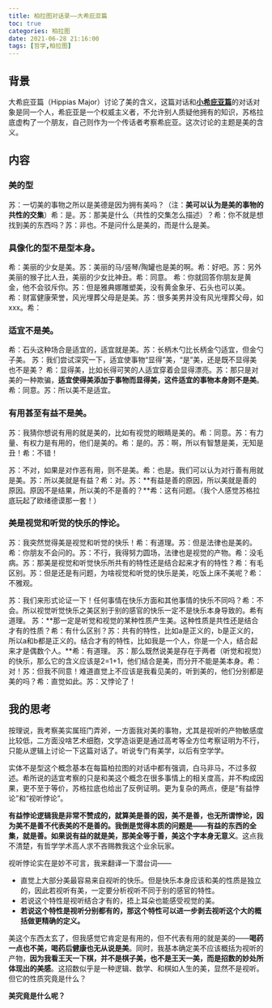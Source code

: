 ```yaml
---
title: 柏拉图对话录——大希庇亚篇
toc: true
categories: 柏拉图
date: 2021-06-28 21:16:00
tags: [哲学,柏拉图]
---
```


## 背景
大希庇亚篇（Hippias Major）讨论了美的含义，这篇对话和[**小希庇亚篇**](/2021/06/20/柏拉图/柏拉图对话录——小希庇亚篇/)的对话对象是同一个人，希庇亚是一个权威主义者，不允许别人质疑他拥有的知识，苏格拉底虚构了一个朋友，自己则作为一个传话者考察希庇亚。这次讨论的主题是美的含义。

## 内容
### 美的型
苏：一切美的事物之所以是美德是因为拥有美吗？（注：**美可以认为是美的事物的共性的交集**）希：是。苏：那美是什么（共性的交集怎么描述）？希：你不就是想找到美的东西吗？苏：非也。不是问什么是美的，而是什么是美。

### 具像化的型不是型本身。

希：美丽的少女是美。苏：美丽的马/竖琴/陶罐也是美的啊。希：好吧。苏：另外美丽的猴子比人丑，美丽的少女比神丑。希：同意。
希：你就回答你朋友是黄金，他不会驳斥你。苏：但是雅典娜雕塑美，没有黄金象牙、石头也可以美。
希：财富健康荣誉，风光埋葬父母是是美。苏：很多美男并没有风光埋葬父母，如xxx。希：

### 适宜不是美。

希：石头这种场合是适宜的，适宜就是美。苏：长柄木勺比长柄金勺适宜，但金勺子美。
苏：我们尝试深究一下，适宜使事物“显得”美，“是”美，还是既不显得美也不是美？
希：显得美，比如长得可笑的人适宜穿着会显得漂亮。苏：那只是对美的一种欺骗，**适宜使得美添加于事物而显得美，这件适宜的事物本身则不是美**。希：同意。苏：所以美不是适宜。

### 有用甚至有益不是美。

苏：我猜你想说有用的就是美的，比如有视觉的眼睛是美的。希：同意。苏：有力量、有权力是有用的，他们是美的。希：是的。苏：啊，所以有智慧是美，无知是丑！希：不错！

苏：不对，如果是对作恶有用，则不是美。希：也是。我们可以认为对行善有用就是美。苏：所以美就是有益？希：对。苏：**有益是善的原因，所以美就是善的原因。原因不是结果，所以美的不是善的？**希：这有问题。（我个人感觉苏格拉底玩起了欧绪德谟那一套！）

### 美是视觉和听觉的快乐的悖论。

苏：我突然觉得美是视觉和听觉的快乐！希：有道理。苏：但是法律也是美的。希：你朋友不会问的。苏：不行，我得努力圆场，法律也是视觉的产物。希：没毛病。苏：那美是视觉和听觉快乐所共有的特性还是结合起来才有的特性？希：有毛区别。苏：但是还是有问题，为啥视觉和听觉的快乐是美，吃饭上床不美呢？希：不雅观。

苏：我们来形式论证一下！任何事情在快乐方面和其他事情的快乐不同吗？希：不会。所以视觉听觉快乐之美区别于别的感官的快乐一定不是快乐本身导致的。希有道理。
苏：**那一定是听觉和视觉的某种性质产生美。这种性质是共性还是结合才有的性质？希：有什么区别？苏：共有的特性，比如a是正义的，b是正义的，所以a和b都是正义的。结合才有的特性，比如我是一个人，你是一个人，结合起来才是偶数个人。**希：有道理。
苏：那么既然说美是存在于两者（听觉和视觉）的快乐，那么它的含义应该是2=1+1，他们结合是美，而分开不能是美本身。希：对！苏：但我不同意！难道直觉上不应该是我看见美的，听到美的，他们分别都是美的吗？希：直觉如此。苏：又悖论了！

## 我的思考
按理说，我考察美实属班门弄斧，一方面我对美的事物，尤其是视听的产物敏感度比较低，二方面没啥艺术细胞，文学造诣更是通过高考等全方位考察证明为不行，只能从逻辑上讨论一下这篇对话了。听说专门有美学，以后有空学学。

实体不是型这个概念基本在每篇柏拉图的对话中都有强调，白马非马，不过多叙述。希所说的适宜考察的只是和美这个概念在很多事情上的相关度高，并不构成因果，更不至于等价，苏格拉底也给出了反例证明。更为复杂的两点，便是“有益悖论”和“视听悖论”。

**有益悖论逻辑我是非常不赞成的，就算美是善的因，美不是善，也无所谓悖论，因为美不是善不代表美的不是善的。我倒是觉得本质的问题是——有益的东西的全集，就是善。如果说有益的就是美，那美全等于善，美这个字本身无意义**。这点我不清楚，有哲学学术高人求不吝赐教我这个业余玩家。

视听悖论实在是妙不可言，我来翻译一下潜台词——

- 直觉上大部分美最容易来自视听的快乐。但是快乐本身应该和美的性质是独立的，因此若视听有美，一定要分析视听不同于别的感官的特性。
- 若说这个特性是视听结合才有的，捂上耳朵也能感受视觉的美。
- **若说这个特性是视听分别都有的，那这个特性可以进一步剥去视听这个大的概括做更精确的定义。**

美这个东西太玄了，但我感觉它肯定是有用的，但不代表有用的就是美的——**喝药一点也不美，喝药后健康也无从说是美**。同时，我基本确定美不应该概括为视听的产物，**因为我看王天一下棋，并不是棋子美，也不是王天一美，而是招数的妙处所体现出的美感**。这招数似乎是一种逻辑、数学、和棋如人生的美，显然不是视听。但它的性质究竟是什么？

**美究竟是什么呢？**